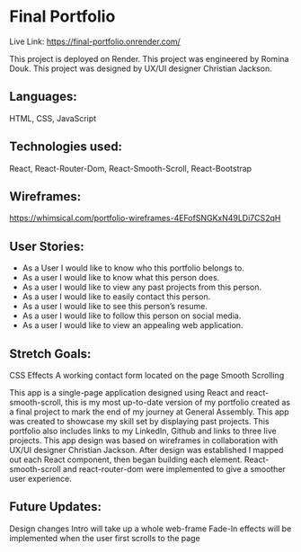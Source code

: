 # Final Portfolio
Live Link: https://final-portfolio.onrender.com/

This project is deployed on Render.
This project was engineered by Romina Douk. 
This project was designed by UX/UI designer Christian Jackson.

## Languages: 
HTML, CSS, JavaScript

## Technologies used: 
React, React-Router-Dom, React-Smooth-Scroll, React-Bootstrap

## Wireframes: 
https://whimsical.com/portfolio-wireframes-4EFofSNGKxN49LDi7CS2qH


## User Stories: 
- As a User I would like to know who this portfolio belongs to.
- As a user I would like to know what this person does.
- As a user I would like to view any past projects from this person.
- As a user I would like to easily contact this person.
- As a user I would like to see this person’s resume. 
- As a user I would like to follow this person on social media. 
- As a user I would like to view an appealing web application.

## Stretch Goals: 
CSS Effects
A working contact form located on the page
Smooth Scrolling

This app is a single-page application designed using React and react-smooth-scroll, this is my most up-to-date version of my portfolio created as a final project to mark the end of my journey at General Assembly. This app was created to showcase my skill set by displaying past projects. This portfolio also includes links to my LinkedIn, Github and links to three live projects. This app design was based on wireframes in collaboration with UX/UI designer Christian Jackson. After design was established I mapped out each React component, then began building each element. React-smooth-scroll and react-router-dom were implemented to give a smoother user experience. 

## Future Updates: 
Design changes 
Intro will take up a whole web-frame
Fade-In effects will be implemented when the user first scrolls to the page 
